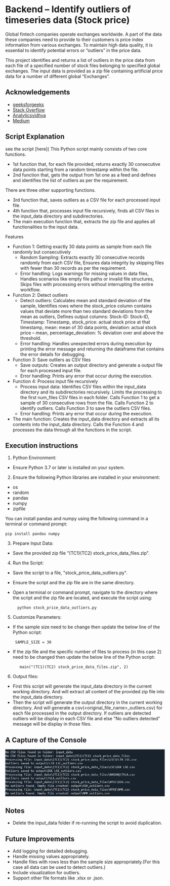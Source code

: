 
# Backend – Identify outliers of timeseries data (Stock price)

Global fintech companies operate exchanges worldwide. A part of the data these companies need to provide to their customers is price index information from various exchanges. To maintain high data quality, it is essential to identify potential errors or “outliers” in the price data.

This project identifies and returns a list of outliers in the price data from each file of a specified number of stock files belonging to specified global exchanges. The input data is provided as a zip file containing artificial price data for a number of different global
“Exchanges”.


## Acknowledgements

 - [geeksforgeeks](https://www.geeksforgeeks.org/python-programming-language-tutorial/)
 - [Stack Overflow](https://stackoverflow.com/)
 - [Analyticsvidhya](https://www.analyticsvidhya.com/)
 - [Medium](https://medium.com/)


## Script Explanation 
see the script [here](
This Python script mainly consists of two core functions.
- 1st function that, for each file provided, returns exactly 30 consecutive data points starting from a random timestamp within the file.
- 2nd function that, gets the output from 1st one as a feed and defines and identifies the list of outliers as per the requirement.

There are three other supporting functions.
- 3rd function that, saves outliers as a CSV file for each processed input file.
- 4th function that, processes input file recursively, finds all CSV files in the input_data directory and subdirectories.
- The main execution function that, extracts the zip file and applies all functionalities to the input data.

Features

- Function 1: Getting exactly 30 data points as sample from each file randomly but consecutively 
    - Random Sampling: Extracts exactly 30 consecutive records randomly from each CSV file, Ensures data integrity by skipping files with fewer than 30 records as per the requirement. 
    - Error handling: Logs warnings for missing values in data files, Handles scenarios like empty file paths or invalid file structures, Skips files with processing errors without interrupting the entire workflow.
- Function 2: Detect outliers
    - Detect outliers: Calculates mean and standard deviation of the sample, Identifies rows where the stock_price column contains values that deviate more than two standard deviations from the mean as outliers, Defines output columns: Stock-ID: Stock-ID, Timestamp: Timestamp, stock_price: actual stock price at that timestamp, mean: mean of 30 data points, deviation: actual stock price – mean, percentage_deviation: % deviation over and above the threshold.
    - Error handling: Handles unexpected errors during execution by printing the error message and returning the dataframe that contains the error details for debugging.
- Function 3: Save outliers as CSV files
    - Save outputs: Creates an output directory and generate a output file for each processed input file.
    - Error handling: Prints any error that occur during the execution.
- Function 4:  Process input file recursively
    - Process input data: Identifies CSV files within the input_data directory and its subdirectories recursively. Limits the processing to the first num_files CSV files in each folder. Calls Function 1 to get a sample of 30 consecutive rows from the file. Calls Function 2 to identify outliers. Calls Function 3 to save the outliers CSV files.
    - Error handling: Prints any error that occur during the execution.
- The main function: Creates the input_data directory and extracts all its contents into the input_data directory. Calls the Function 4 and processes the data through all the functions in the script.

## Execution instructions
1. Python Environment:
- Ensure Python 3.7 or later is installed on your system.
2. Ensure the following Python libraries are installed in your environment:
- os
- random
- pandas
- numpy
- zipfile

You can install pandas and numpy using the following command in a terminal or command prompt:
    
    pip install pandas numpy
3. Prepare Input Data:
- Save the provided zip file "(TC1)(TC2) stock_price_data_files.zip". 
4. Run the Script:
- Save the script to a file, "stock_price_data_outliers.py".
- Ensure the script and the zip file are in the same directory.
- Open a terminal or command prompt, navigate to the directory where the script and the zip file are located, and execute the script using:


        python stock_price_data_outliers.py
5. Customize Parameters:
- If the sample size need to be change then update the below line of the Python script:
    
       SAMPLE_SIZE = 30
- If the zip file and the specific number of files to process (in this case 2) need to be changed then update the below line of the Python script:

         main("(TC1)(TC2) stock_price_data_files.zip", 2)

6. Output files:
- First this script will generate the input_data directory in the current working directory. And will extract all content of the provided zip file into the input_data directory.
- Then the script will generate the output directory in the current working directory. And will generate a csv(<original_file_name>_outliers.csv) for each file processed in the output directory. If outliers are detected outliers will be display in each CSV file and else "No outliers detected" message will be display in those files. 

## A Capture of the Console
![Capture_Console](https://github.com/saduni444/Identify-outliers-of-timeseries-data-Stock-price-/blob/main/capture_console.PNG)

## Notes
- Delete the input_data folder if re-running the script to avoid duplication.


## Future Improvements
- Add logging for detailed debugging.
- Handle missing values appropriately.
- Handle files with rows less than the sample size appropriately.(For this case all data can be used to detect outliers.)
- Include visualization for outliers.
- Support other file formats like .xlsx or .json.

